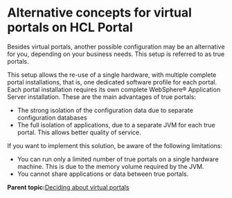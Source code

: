 # Alternative concepts for virtual portals on HCL Portal

Besides virtual portals, another possible configuration may be an alternative for you, depending on your business needs. This setup is referred to as true portals.

This setup allows the re-use of a single hardware, with multiple complete portal installations, that is, one dedicated software profile for each portal. Each portal installation requires its own complete WebSphere® Application Server installation. These are the main advantages of true portals:

-   The strong isolation of the configuration data due to separate configuration databases
-   The full isolation of applications, due to a separate JVM for each true portal. This allows better quality of service.

If you want to implement this solution, be aware of the following limitations:

-   You can run only a limited number of true portals on a single hardware machine. This is due to the memory volume required by the JVM.
-   You cannot share applications or data between true portals.

**Parent topic:**[Deciding about virtual portals ](../admin-system/advpuscn.md)

